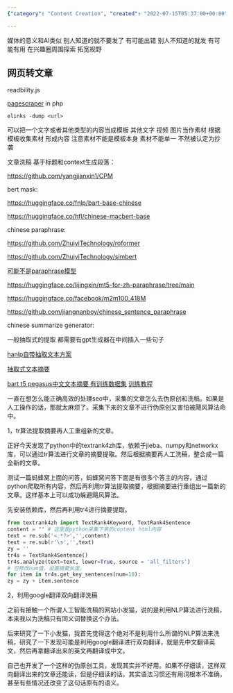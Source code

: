 ```yaml
---
{"category": "Content Creation", "created": "2022-07-15T05:37:00+00:00", "date": "2022-07-15 05:37:00", "description": "The article explores different methods for content creation, such as using templates, web scraping, AI models, and Python's textrank4zh library for summarization. It also addresses the limitations of using Google's translation tool for ghostwriting due to grammar and context issues.", "modified": "2022-12-14T15:58:11+08:00", "tags": ["idea", "paraphraser", "template based generator"], "title": "模板创作模式 自媒体 洗稿"}

---
```


媒体的意义和AI类似 别人知道的就不要发了 有可能出错 别人不知道的就发 有可能有用 在兴趣圈周围探索 拓宽视野

## 网页转文章

readbility.js

[pagescraper](https://github.com/Nixes/PageScraper) in php

`elinks -dump <url>`

可以把一个文字或者其他类型的内容当成模板 其他文字 视频 图片当作素材 根据模板收集素材 形成内容 注意素材不能是模板本身 素材不能单一 不然被认定为抄袭

文章洗稿 基于标题和context生成段落：

https://github.com/yangjianxin1/CPM

bert mask:

https://huggingface.co/fnlp/bart-base-chinese

https://huggingface.co/hfl/chinese-macbert-base

chinese paraphrase:

https://github.com/ZhuiyiTechnology/roformer

https://github.com/ZhuiyiTechnology/simbert

[可能不是paraphrase模型](https://github.com/ZhuiyiTechnology/WoBERT)

https://huggingface.co/lijingxin/mt5-for-zh-paraphrase/tree/main

https://huggingface.co/facebook/m2m100_418M

https://github.com/jiangnanboy/chinese_sentence_paraphrase

chinese summarize generator:

一般抽取式的提取 都需要有gpt生成器在中间插入一些句子

[hanlp自带抽取文本方案](https://blog.csdn.net/Thefreelittle/article/details/121342813)

[抽取式文本摘要](https://www.bbsmax.com/A/pRdB0nQGJn/)

[bart t5 pegasus中文文本摘要 有训练数据集](https://github.com/downw/summrization) [训练教程](https://blog.csdn.net/weixin_43718786/article/details/119741580)

一直在想怎么能正确高效的处理seo中，采集的文章怎么去伪原创和洗稿。如果是人工操作的话，那就太麻烦了。采集下来的文章不进行伪原创又害怕被飓风算法命中。

1，tr算法提取摘要再人工重组新的文章。

正好今天发现了python中的textrank4zh库，依赖于jieba、numpy和networkx库，可以通过tr算法进行文章的摘要提取。然后根据摘要再人工洗稿，整合成一篇全新的文章。

测试一篇蚂蜂窝上面的问答，蚂蜂窝问答下面是有很多个答主的内容，通过python爬取所有内容，然后再利用tr算法提取摘要，根据摘要进行重组出一篇新的文章。这样基本上可以成功躲避飓风算法。

先安装依赖库，然后再利用tr4进行摘要提取。
```python
from textrank4zh import TextRank4Keyword, TextRank4Sentence
content = "" # 这里是python采集下来的content html内容
text = re.sub('<.*?>','',content)
text = re.sub(r'\s','',text)
zy = ''
tr4s = TextRank4Sentence()
tr4s.analyze(text=text, lower=True, source = 'all_filters')
# 可修改num值，设置摘要长度。
for item in tr4s.get_key_sentences(num=10):
zy = zy + item.sentence

```

2，利用google翻译双向翻译洗稿

之前有接触一个所谓人工智能洗稿的网站小发猫，说的是利用NLP算法进行洗稿，本来我以为洗稿只有同义词替换这个办法。

后来研究了一下小发猫，我首先觉得这个绝对不是利用什么所谓的NLP算法来洗稿，研究了一下发现可能是利用google翻译进行双向翻译，就是先中文翻译英文，然后再拿翻译出来的英文再翻译成中文。

自己也开发了一个这样的伪原创工具，发现其实并不好用。如果不仔细读，这样双向翻译出来的文章还能读，但是仔细读的话。其实语法习惯还有用词根本不准确，甚至有些情况还改变了这句话原有的语义。
